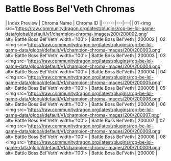 # Battle Boss Bel'Veth Chromas

| Index  Preview | Chroma Name | Chroma ID ||------|---|---|| 01  <img src='https://raw.communitydragon.org/latest/plugins/rcp-be-lol-game-data/global/default/v1/champion-chroma-images/200/200002.png' alt='Battle Boss Bel'Veth' width='100'> | Battle Boss Bel'Veth | 200002 || 02  <img src='https://raw.communitydragon.org/latest/plugins/rcp-be-lol-game-data/global/default/v1/champion-chroma-images/200/200003.png' alt='Battle Boss Bel'Veth' width='100'> | Battle Boss Bel'Veth | 200003 || 03  <img src='https://raw.communitydragon.org/latest/plugins/rcp-be-lol-game-data/global/default/v1/champion-chroma-images/200/200004.png' alt='Battle Boss Bel'Veth' width='100'> | Battle Boss Bel'Veth | 200004 || 04  <img src='https://raw.communitydragon.org/latest/plugins/rcp-be-lol-game-data/global/default/v1/champion-chroma-images/200/200005.png' alt='Battle Boss Bel'Veth' width='100'> | Battle Boss Bel'Veth | 200005 || 05  <img src='https://raw.communitydragon.org/latest/plugins/rcp-be-lol-game-data/global/default/v1/champion-chroma-images/200/200006.png' alt='Battle Boss Bel'Veth' width='100'> | Battle Boss Bel'Veth | 200006 || 06  <img src='https://raw.communitydragon.org/latest/plugins/rcp-be-lol-game-data/global/default/v1/champion-chroma-images/200/200007.png' alt='Battle Boss Bel'Veth' width='100'> | Battle Boss Bel'Veth | 200007 || 07  <img src='https://raw.communitydragon.org/latest/plugins/rcp-be-lol-game-data/global/default/v1/champion-chroma-images/200/200008.png' alt='Battle Boss Bel'Veth' width='100'> | Battle Boss Bel'Veth | 200008 || 08  <img src='https://raw.communitydragon.org/latest/plugins/rcp-be-lol-game-data/global/default/v1/champion-chroma-images/200/200009.png' alt='Battle Boss Bel'Veth' width='100'> | Battle Boss Bel'Veth | 200009 |